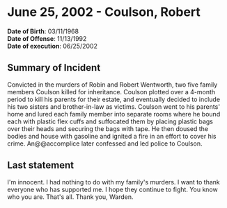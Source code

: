 # June 25, 2002 - Coulson, Robert

**Date of Birth**: 03/11/1968<br/>
**Date of Offense**: 11/13/1992<br/>
**Date of execution**: 06/25/2002<br/>

## Summary of Incident
Convicted in the murders of Robin and Robert Wentworth, two five family members Coulson killed for inheritance. Coulson plotted over a 4-month period to kill his parents for their estate, and eventually decided to include his two sisters and brother-in-law as victims. Coulson went to his parents' home and lured each family member into separate rooms where he bound each with plastic flex cuffs and suffocated them by placing plastic bags over their heads and securing the bags with tape. He then doused the bodies and house with gasoline and ignited a fire in an effort to cover his crime. An@@accomplice later confessed and led police to Coulson.

## Last statement
I'm innocent. I had nothing to do with my family's murders. I want to thank everyone who has supported me. I hope they continue to fight. You know who you are. That's all. Thank you, Warden.